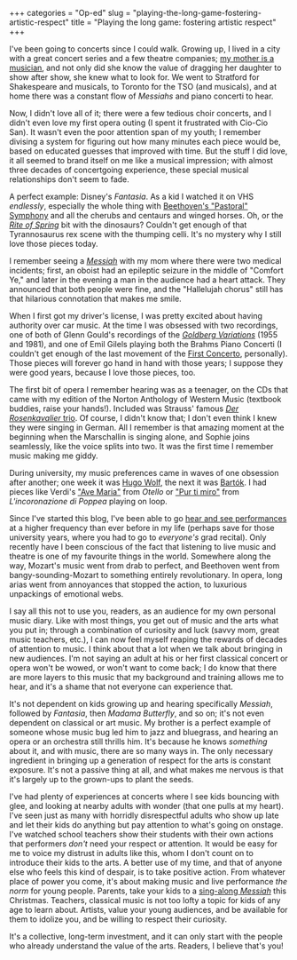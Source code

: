 +++
categories = "Op-ed"
slug = "playing-the-long-game-fostering-artistic-respect"
title = "Playing the long game: fostering artistic respect"
+++

I've been going to concerts since I could walk. Growing up, I lived in a city with a great concert series and a few theatre companies; [my mother is a musician](/talking-with-voice-teachers-or-meet-my-mother/), and not only did she know the value of dragging her daughter to show after show, she knew what to look for. We went to Stratford for Shakespeare and musicals, to Toronto for the TSO (and musicals), and at home there was a constant flow of *Messiahs* and piano concerti to hear.

Now, I didn't love all of it; there were a few tedious choir concerts, and I didn't even love my first opera outing (I spent it frustrated with Cio-Cio San). It wasn't even the poor attention span of my youth; I remember divising a system for figuring out how many minutes each piece would be, based on educated guesses that improved with time. But the stuff I did love, it all seemed to brand itself on me like a musical impression; with almost three decades of concertgoing experience, these special musical relationships don't seem to fade.

A perfect example: Disney's *Fantasia*. As a kid I watched it on VHS *endlessly*, especially the whole thing with [Beethoven's "Pastoral" Symphony](https://vimeo.com/85093232) and all the cherubs and centaurs and winged horses. Oh, or the [*Rite of Spring*](https://vimeo.com/44676300) bit with the dinosaurs? Couldn't get enough of that Tyrannosaurus rex scene with the thumping celli. It's no mystery why I still love those pieces today.

I remember seeing a [*Messiah*](https://www.youtube.com/watch?v=ZuGSOkYWfDQ) with my mom where there were two medical incidents; first, an oboist had an epileptic seizure in the middle of "Comfort Ye," and later in the evening a man in the audience had a heart attack. They announced that both people were fine, and the "Hallelujah chorus" still has that hilarious connotation that makes me smile.

When I first got my driver's license, I was pretty excited about having authority over car music. At the time I was obsessed with two recordings, one of both of Glenn Gould's recordings of the [*Goldberg Variations*](https://www.youtube.com/watch?v=Ah392lnFHxM) (1955 and 1981), and one of Emil Gilels playing both the Brahms Piano Concerti (I couldn't get enough of the last movement of the [First Concerto]((https://www.youtube.com/watch?v=CqYzBCk_tm4&feature=youtu.be)), personally). Those pieces will forever go hand in hand with those years; I suppose they were good years, because I love those pieces, too.

The first bit of opera I remember hearing was as a teenager, on the CDs that came with my edition of the Norton Anthology of Western Music (textbook buddies, raise your hands!). Included was Strauss' famous [*Der Rosenkavalier* trio](https://www.youtube.com/watch?v=KdHjUZLe5W8). Of course, I didn't know that; I don't even think I knew they were singing in German. All I remember is that amazing moment at the beginning when the Marschallin is singing alone, and Sophie joins seamlessly, like the voice splits into two. It was the first time I remember music making me giddy. 

During university, my music preferences came in waves of one obsession after another; one week it was [Hugo Wolf](https://www.youtube.com/watch?v=tkuQi_PS1hE), the next it was [Bartók](https://www.youtube.com/watch?v=FMTuOsGE9ho). I had pieces like Verdi's ["Ave Maria"](https://www.youtube.com/watch?v=Z9nrtFkj6Bo) from *Otello* or ["Pur ti miro"](https://www.youtube.com/watch?v=-26AS6DhHbY) from *L'incoronazione di Poppea* playing on loop. 

Since I've started this blog, I've been able to go [hear and see performances](/categories/reviews/) at a higher frequency than ever before in my life (perhaps save for those university years, where you had to go to *everyone's* grad recital). Only recently have I been conscious of the fact that listening to live music and theatre is one of my favourite things in the world. Somewhere along the way, Mozart's music went from drab to perfect, and Beethoven went from bangy-sounding-Mozart to something entirely revolutionary. In opera, long arias went from annoyances that stopped the action, to luxurious unpackings of emotional webs.

I say all this not to use you, readers, as an audience for my own personal music diary. Like with most things, you get out of music and the arts what you put in; through a combination of curiosity and luck (savvy mom, great music teachers, etc.), I can now feel myself reaping the rewards of decades of attention to music. I think about that a lot when we talk about bringing in new audiences. I'm not saying an adult at his or her first classical concert or opera won't be wowed, or won't want to come back; I do know that there are more layers to this music that my background and training allows me to hear, and it's a shame that not everyone can experience that. 

It's not dependent on kids growing up and hearing specifically *Messiah*, followed by *Fantasia*, then *Madama Butterfly*, and so on; it's not even dependent on classical or art music. My brother is a perfect example of someone whose music bug led him to jazz and bluegrass, and hearing an opera or an orchestra still thrills him. It's because he knows *something* about it, and with music, there are so many ways in. The only necessary ingredient in bringing up a generation of respect for the arts is constant exposure. It's not a passive thing at all, and what makes me nervous is that it's largely up to the grown-ups to plant the seeds. 

I've had plenty of experiences at concerts where I see kids bouncing with glee, and looking at nearby adults with wonder (that one pulls at my heart). I've seen just as many with horridly disrespectful adults who show up late and let their kids do anything but pay attention to what's going on onstage. I've watched school teachers show their students with their own actions that performers *don't* need your respect or attention. It would be easy for me to voice my distrust in adults like this, whom I don't count on to introduce their kids to the arts. A better use of my time, and that of anyone else who feels this kind of despair, is to take positive action. From whatever place of power you come, it's about making music and live performance *the norm* for young people. Parents, take your kids to a [sing-along *Messiah*](http://www.tafelmusik.org/concert-calendar/concert/sing-along-messiah-massey-hall-0) this Christmas. Teachers, classical music is not too lofty a topic for kids of any age to learn about. Artists, value your young audiences, and be available for them to idolize you, and be willing to respect their curiosity.

It's a collective, long-term investment, and it can only start with the people who already understand the value of the arts. Readers, I believe that's you!
